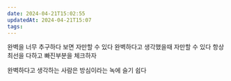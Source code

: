 ```yaml
---
date: 2024-04-21T15:02:55
updatedAt: 2024-04-21T15:07
tags: 
---
```

완벽을 너무 추구하다 보면 자만할 수 있다
완벽하다고 생각했을때 자만할 수 있다
항상 최선을 다하고 빠진부분을 체크하자

완벽하다고 생각하는 사람은 방심이라는 녹에 슬기 쉽다